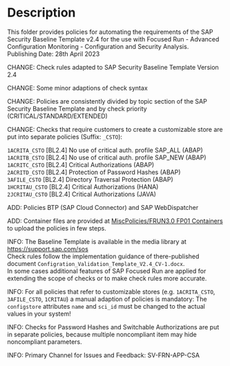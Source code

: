 # Description

This folder provides policies for automating the requirements of the SAP Security Baseline Template v2.4 for the use with Focused Run - Advanced Configuration Monitoring - Configuration and Security Analysis.  
Publishing Date: 28th April 2023

CHANGE: Check rules adapted to SAP Security Baseline Template Version 2.4

CHANGE: Some minor adaptions of check syntax

CHANGE: Policies are consistently divided by topic section of the SAP Security Baseline Template and by check priority (CRITICAL/STANDARD/EXTENDED)

CHANGE: Checks that require customers to create a customizable store are put into separate policies (Suffix: `_CSTO`):

`1ACRITA_CSTO`  [BL2.4] No use of critical auth. profile SAP_ALL (ABAP)  
`1ACRITB_CSTO`  [BL2.4] No use of critical auth. profile SAP_NEW (ABAP)  
`1ACRITC_CSTO`  [BL2.4] Critical Authorizations (ABAP)  
`2ACRITD_CSTO`	[BL2.4] Protection of Password Hashes (ABAP)  
`3AFILE_CSTO`	[BL2.4] Directory Traversal Protection (ABAP)  
`1HCRITAU_CSTO`	[BL2.4] Critical Authorizations (HANA)  
`2JCRITAU_CSTO`	[BL2.4] Critical Authorizations (JAVA)  

ADD: Policies BTP (SAP Cloud Connector) and SAP WebDispatcher

ADD: Container files are provided at [MiscPolicies/FRUN3.0 FP01 Containers](../../../MiscPolicies/FRUN3.0%20FP01%20Containers) to upload the policies in few steps.

INFO: The Baseline Template is available in the media library at https://support.sap.com/sos  
Check rules follow the implementation guidance of there-published document `Configration_Validation_Template_V2.4_CV-1.docx`.  
In some cases additional features of SAP Focused Run are applied for extending the scope of checks or to make check rules more accurate.

INFO: For all policies that refer to customizable stores (e.g. `1ACRITA_CSTO`, `3AFILE_CSTO`, `1CRITAU`) a manual adaption of policies is mandatory: The `configstore` attributes `name` and `sci_id` must be changed to the actual values in your system!

INFO: Checks for Password Hashes and Switchable Authorizations are put in separate policies, because multiple noncompliant item may hide noncompliant parameters.

INFO: Primary Channel for Issues and Feedback: SV-FRN-APP-CSA
